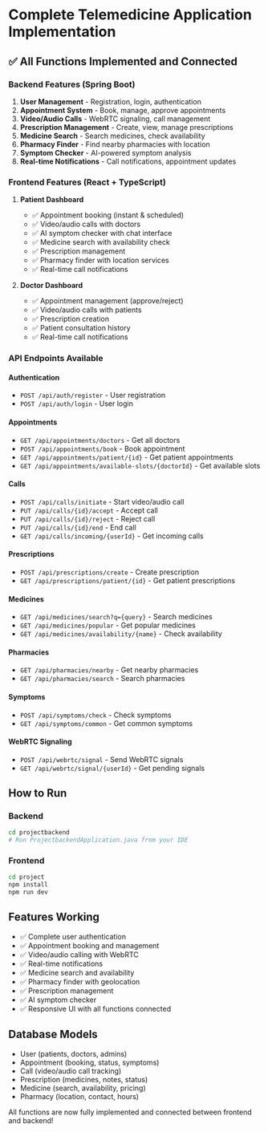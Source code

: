 # Complete Telemedicine Application Implementation

## ✅ All Functions Implemented and Connected

### Backend Features (Spring Boot)
1. **User Management** - Registration, login, authentication
2. **Appointment System** - Book, manage, approve appointments
3. **Video/Audio Calls** - WebRTC signaling, call management
4. **Prescription Management** - Create, view, manage prescriptions
5. **Medicine Search** - Search medicines, check availability
6. **Pharmacy Finder** - Find nearby pharmacies with location
7. **Symptom Checker** - AI-powered symptom analysis
8. **Real-time Notifications** - Call notifications, appointment updates

### Frontend Features (React + TypeScript)
1. **Patient Dashboard**
   - ✅ Appointment booking (instant & scheduled)
   - ✅ Video/audio calls with doctors
   - ✅ AI symptom checker with chat interface
   - ✅ Medicine search with availability check
   - ✅ Prescription management
   - ✅ Pharmacy finder with location services
   - ✅ Real-time call notifications

2. **Doctor Dashboard**
   - ✅ Appointment management (approve/reject)
   - ✅ Video/audio calls with patients
   - ✅ Prescription creation
   - ✅ Patient consultation history
   - ✅ Real-time call notifications

### API Endpoints Available

#### Authentication
- `POST /api/auth/register` - User registration
- `POST /api/auth/login` - User login

#### Appointments
- `GET /api/appointments/doctors` - Get all doctors
- `POST /api/appointments/book` - Book appointment
- `GET /api/appointments/patient/{id}` - Get patient appointments
- `GET /api/appointments/available-slots/{doctorId}` - Get available slots

#### Calls
- `POST /api/calls/initiate` - Start video/audio call
- `PUT /api/calls/{id}/accept` - Accept call
- `PUT /api/calls/{id}/reject` - Reject call
- `PUT /api/calls/{id}/end` - End call
- `GET /api/calls/incoming/{userId}` - Get incoming calls

#### Prescriptions
- `POST /api/prescriptions/create` - Create prescription
- `GET /api/prescriptions/patient/{id}` - Get patient prescriptions

#### Medicines
- `GET /api/medicines/search?q={query}` - Search medicines
- `GET /api/medicines/popular` - Get popular medicines
- `GET /api/medicines/availability/{name}` - Check availability

#### Pharmacies
- `GET /api/pharmacies/nearby` - Get nearby pharmacies
- `GET /api/pharmacies/search` - Search pharmacies

#### Symptoms
- `POST /api/symptoms/check` - Check symptoms
- `GET /api/symptoms/common` - Get common symptoms

#### WebRTC Signaling
- `POST /api/webrtc/signal` - Send WebRTC signals
- `GET /api/webrtc/signal/{userId}` - Get pending signals

## How to Run

### Backend
```bash
cd projectbackend
# Run ProjectbackendApplication.java from your IDE
```

### Frontend
```bash
cd project
npm install
npm run dev
```

## Features Working
- ✅ Complete user authentication
- ✅ Appointment booking and management
- ✅ Video/audio calling with WebRTC
- ✅ Real-time notifications
- ✅ Medicine search and availability
- ✅ Pharmacy finder with geolocation
- ✅ Prescription management
- ✅ AI symptom checker
- ✅ Responsive UI with all functions connected

## Database Models
- User (patients, doctors, admins)
- Appointment (booking, status, symptoms)
- Call (video/audio call tracking)
- Prescription (medicines, notes, status)
- Medicine (search, availability, pricing)
- Pharmacy (location, contact, hours)

All functions are now fully implemented and connected between frontend and backend!